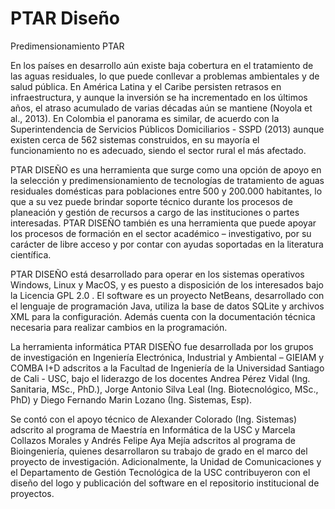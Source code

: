 # PTAR Diseño
Predimensionamiento PTAR

En los países en desarrollo aún existe baja cobertura en el tratamiento de las aguas residuales, lo que puede conllevar a problemas ambientales y de salud pública. En América Latina y el Caribe persisten retrasos en infraestructura, y aunque la inversión se ha incrementado en los últimos años, el atraso acumulado de varias décadas aún se mantiene (Noyola et al., 2013). En Colombia el panorama es similar, de acuerdo con la Superintendencia de Servicios Públicos Domiciliarios - SSPD (2013) aunque existen cerca de 562 sistemas construidos, en su mayoría el funcionamiento no es adecuado, siendo el sector rural el más afectado.

PTAR DISEÑO es una herramienta que surge como una opción de apoyo en la selección y predimensionamiento de tecnologías de tratamiento de aguas residuales domésticas para poblaciones entre 500 y 200.000 habitantes, lo que a su vez puede brindar soporte técnico durante los procesos de planeación y gestión de recursos a cargo de las instituciones o partes interesadas. PTAR DISEÑO también es una herramienta que puede apoyar los procesos de formación en el sector académico – investigativo, por su carácter de libre acceso y por contar con ayudas soportadas en la literatura científica.

PTAR DISEÑO está desarrollado para operar en los sistemas operativos Windows, Linux y MacOS, y es puesto a disposición de los interesados bajo la Licencia GPL 2.0 . El software es un proyecto NetBeans, desarrollado con el lenguaje de programación Java, utiliza la base de datos SQLite y archivos XML para la configuración. Además cuenta con la documentación técnica necesaria para realizar cambios en la programación.

La herramienta informática PTAR DISEÑO fue desarrollada por los grupos de investigación en Ingeniería Electrónica, Industrial y Ambiental – GIEIAM y COMBA I+D adscritos a la Facultad de Ingeniería de la Universidad Santiago de Cali - USC, bajo el liderazgo de los docentes Andrea Pérez Vidal (Ing. Sanitaria, MSc., PhD.), Jorge Antonio Silva Leal (Ing. Biotecnológico, MSc., PhD) y Diego Fernando Marin Lozano (Ing. Sistemas, Esp).

Se contó con el apoyo técnico de Alexander Colorado (Ing. Sistemas) adscrito al programa de Maestría en Informática de la USC y Marcela Collazos Morales y Andrés Felipe Aya Mejía adscritos al programa de Bioingeniería, quienes desarrollaron su trabajo de grado en el marco del proyecto de investigación. Adicionalmente, la Unidad de Comunicaciones y el Departamento de Gestión Tecnológica de la USC contribuyeron con el diseño del logo y publicación del software en el repositorio institucional de proyectos.
